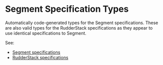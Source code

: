 # Segment Specification Types

Automatically code-generated types for the Segment specifications. These are
also valid types for the RudderStack specifications as they appear to use
identical specifications to Segment.

See:

- [Segment specifications](https://segment.com/docs/connections/spec/)
- [RudderStack
  specifications](https://docs.rudderstack.com/rudderstack-api/rudderstack-ecommerce-events-specification)
